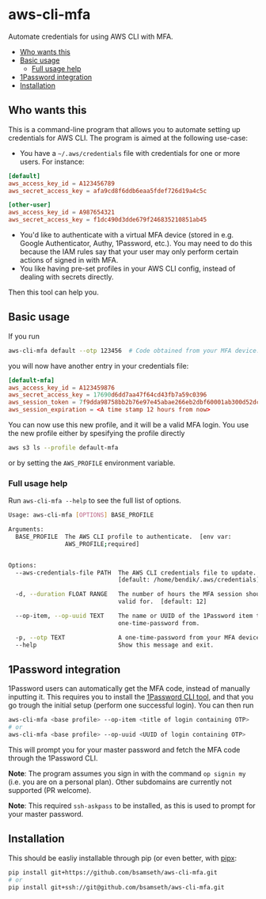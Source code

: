# aws-cli-mfa
Automate credentials for using AWS CLI with MFA.


* [Who wants this](#who-wants-this)
* [Basic usage](#basic-usage)
  + [Full usage help](#full-usage-help)
* [1Password integration](#1password-integration)
* [Installation](#installation)


## Who wants this

This is a command-line program that allows you to automate setting up credentials for AWS CLI. The program is aimed at the following use-case:

- You have a `~/.aws/credentials` file with credentials for one or more users. For instance:

```conf
[default]
aws_access_key_id = A123456789
aws_secret_access_key = afa9cd8f6ddb6eaa5fdef726d19a4c5c

[other-user]
aws_access_key_id = A987654321
aws_secret_access_key = f1dc490d3dde679f246835210851ab45
```

- You'd like to authenticate with a virtual MFA device (stored in e.g. Google Authenticator, Authy, 1Password, etc.). You may need to do this because the IAM rules say that your user may only perform certain actions of signed in with MFA.
- You like having pre-set profiles in your AWS CLI config, instead of dealing with secrets directly.

Then this tool can help you. 

## Basic usage

If you run 

```bash
aws-cli-mfa default --otp 123456  # Code obtained from your MFA device.
```

you will now have another entry in your credentials file:

```conf
[default-mfa]
aws_access_key_id = A123459876
aws_secret_access_key = 17690d6dd7aa47f64cd43fb7a59c0396
aws_session_token = 7f9dda98758bb2b76e97e45abae266eb2dbf60001ab300d52dc96fa2ce362b3f
aws_session_expiration = <A time stamp 12 hours from now>
```

You can now use this new profile, and it will be a valid MFA login. You use the new profile either by spesifying the profile directly 
```bash
aws s3 ls --profile default-mfa
```
or by setting the `AWS_PROFILE` environment variable.

### Full usage help

Run `aws-cli-mfa --help` to see the full list of options.

```bash
Usage: aws-cli-mfa [OPTIONS] BASE_PROFILE

Arguments:
  BASE_PROFILE  The AWS CLI profile to authenticate.  [env var:
                AWS_PROFILE;required]


Options:
  --aws-credentials-file PATH  The AWS CLI credentials file to update.
                               [default: /home/bendik/.aws/credentials]

  -d, --duration FLOAT RANGE   The number of hours the MFA session should be
                               valid for.  [default: 12]

  --op-item, --op-uuid TEXT    The name or UUID of the 1Password item to get a
                               one-time-password from.

  -p, --otp TEXT               A one-time-password from your MFA device.
  --help                       Show this message and exit.
```

## 1Password integration

1Password users can automatically get the MFA code, instead of manually inputting it. This requires you to install the [1Password CLI tool](https://1password.com/downloads/command-line/), and that you go trough the initial setup (perform one successful login).
You can then run

```bash
aws-cli-mfa <base profile> --op-item <title of login containing OTP>
# or
aws-cli-mfa <base profile> --op-uuid <UUID of login containing OTP>
```

This will prompt you for your master password and fetch the MFA code through the 1Password CLI. 

**Note**: The program assumes you sign in with the command `op signin my` (i.e. you are on a personal plan). Other subdomains are currently not supported (PR welcome).

**Note**: This required `ssh-askpass` to be installed, as this is used to prompt for your master password.

## Installation

This should be easliy installable through pip (or even better, with [pipx](https://pypa.github.io/pipx):
```bash
pip install git+https://github.com/bsamseth/aws-cli-mfa.git
# or 
pip install git+ssh://git@github.com/bsamseth/aws-cli-mfa.git
```
